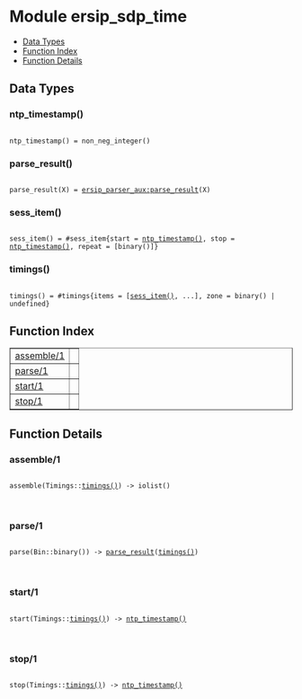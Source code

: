 

# Module ersip_sdp_time #
* [Data Types](#types)
* [Function Index](#index)
* [Function Details](#functions)

<a name="types"></a>

## Data Types ##




### <a name="type-ntp_timestamp">ntp_timestamp()</a> ###


<pre><code>
ntp_timestamp() = non_neg_integer()
</code></pre>




### <a name="type-parse_result">parse_result()</a> ###


<pre><code>
parse_result(X) = <a href="ersip_parser_aux.md#type-parse_result">ersip_parser_aux:parse_result</a>(X)
</code></pre>




### <a name="type-sess_item">sess_item()</a> ###


<pre><code>
sess_item() = #sess_item{start = <a href="#type-ntp_timestamp">ntp_timestamp()</a>, stop = <a href="#type-ntp_timestamp">ntp_timestamp()</a>, repeat = [binary()]}
</code></pre>




### <a name="type-timings">timings()</a> ###


<pre><code>
timings() = #timings{items = [<a href="#type-sess_item">sess_item()</a>, ...], zone = binary() | undefined}
</code></pre>

<a name="index"></a>

## Function Index ##


<table width="100%" border="1" cellspacing="0" cellpadding="2" summary="function index"><tr><td valign="top"><a href="#assemble-1">assemble/1</a></td><td></td></tr><tr><td valign="top"><a href="#parse-1">parse/1</a></td><td></td></tr><tr><td valign="top"><a href="#start-1">start/1</a></td><td></td></tr><tr><td valign="top"><a href="#stop-1">stop/1</a></td><td></td></tr></table>


<a name="functions"></a>

## Function Details ##

<a name="assemble-1"></a>

### assemble/1 ###

<pre><code>
assemble(Timings::<a href="#type-timings">timings()</a>) -&gt; iolist()
</code></pre>
<br />

<a name="parse-1"></a>

### parse/1 ###

<pre><code>
parse(Bin::binary()) -&gt; <a href="#type-parse_result">parse_result</a>(<a href="#type-timings">timings()</a>)
</code></pre>
<br />

<a name="start-1"></a>

### start/1 ###

<pre><code>
start(Timings::<a href="#type-timings">timings()</a>) -&gt; <a href="#type-ntp_timestamp">ntp_timestamp()</a>
</code></pre>
<br />

<a name="stop-1"></a>

### stop/1 ###

<pre><code>
stop(Timings::<a href="#type-timings">timings()</a>) -&gt; <a href="#type-ntp_timestamp">ntp_timestamp()</a>
</code></pre>
<br />

